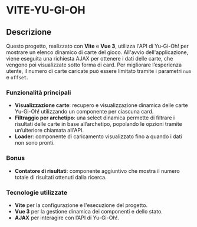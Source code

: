 # VITE-YU-GI-OH

## Descrizione

Questo progetto, realizzato con **Vite** e **Vue 3**, utilizza l'API di Yu-Gi-Oh! per mostrare un elenco dinamico di carte del gioco. All'avvio dell'applicazione, viene eseguita una richiesta AJAX per ottenere i dati delle carte, che vengono poi visualizzate sotto forma di card. Per migliorare l’esperienza utente, il numero di carte caricate può essere limitato tramite i parametri `num` e `offset`.

### Funzionalità principali

- **Visualizzazione carte**: recupero e visualizzazione dinamica delle carte Yu-Gi-Oh! utilizzando un componente per ciascuna card.
- **Filtraggio per archetipo**: una select dinamica permette di filtrare i risultati delle carte in base all’archetipo, popolando le opzioni tramite un’ulteriore chiamata all'API.
- **Loader**: componente di caricamento visualizzato fino a quando i dati non sono pronti.

### Bonus

- **Contatore di risultati**: componente aggiuntivo che mostra il numero totale di risultati ottenuti dalla ricerca.

### Tecnologie utilizzate

- **Vite** per la configurazione e l'esecuzione del progetto.
- **Vue 3** per la gestione dinamica dei componenti e dello stato.
- **AJAX** per interagire con l’API di Yu-Gi-Oh!.
